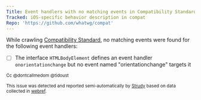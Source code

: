 ```yaml
---
Title: Event handlers with no matching events in Compatibility Standard
Tracked: iOS-specific behavior description in compat
Repo: 'https://github.com/whatwg/compat'
---
```


While crawling [Compatibility Standard](https://compat.spec.whatwg.org/), no matching events were found for the following event handlers:
* [ ] The interface `HTMLBodyElement` defines an event handler `onorientationchange` but no event named "orientationchange" targets it

<sub>Cc @dontcallmedom @tidoust</sub>

<sub>This issue was detected and reported semi-automatically by [Strudy](https://github.com/w3c/strudy/) based on data collected in [webref](https://github.com/w3c/webref/).</sub>

